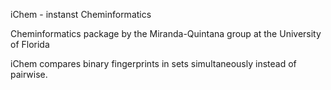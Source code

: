 iChem - instanst Cheminformatics

Cheminformatics package by the Miranda-Quintana group at the University of Florida

iChem compares binary fingerprints in sets simultaneously instead of pairwise.
